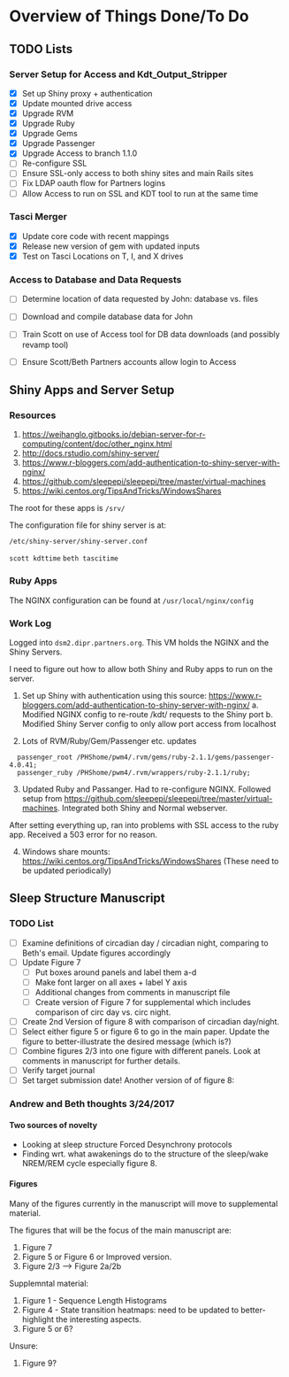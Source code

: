 # Overview of Things Done/To Do

## TODO Lists

### Server Setup for Access and Kdt_Output_Stripper
- [x] Set up Shiny proxy + authentication
- [x] Update mounted drive access
- [x] Upgrade RVM
- [x] Upgrade Ruby
- [x] Upgrade Gems
- [x] Upgrade Passenger
- [x] Upgrade Access to branch 1.1.0
- [ ] Re-configure SSL
- [ ] Ensure SSL-only access to both shiny sites and main Rails sites
- [ ] Fix LDAP oauth flow for Partners logins
- [ ] Allow Access to run on SSL and KDT tool to run at the same time

### Tasci Merger
- [x] Update core code with recent mappings
- [x] Release new version of gem with updated inputs
- [x] Test on Tasci Locations on T, I, and X drives

### Access to Database and Data Requests
- [ ] Determine location of data requested by John: database vs. files
- [ ] Download and compile database data for John
- [ ] Train Scott on use of Access tool for DB data downloads (and possibly revamp tool)
- [ ] Ensure Scott/Beth Partners accounts allow login to Access



## Shiny Apps and Server Setup

### Resources
1. https://weihanglo.gitbooks.io/debian-server-for-r-computing/content/doc/other_nginx.html
2. http://docs.rstudio.com/shiny-server/
3. https://www.r-bloggers.com/add-authentication-to-shiny-server-with-nginx/
4. https://github.com/sleepepi/sleepepi/tree/master/virtual-machines
5. https://wiki.centos.org/TipsAndTricks/WindowsShares

The root for these apps is `/srv/`

The configuration file for shiny server is at:
```
/etc/shiny-server/shiny-server.conf
```

`scott kdttime`
`beth tascitime`

### Ruby Apps
The NGINX configuration can be found at `/usr/local/nginx/config`

### Work Log
Logged into `dsm2.dipr.partners.org`. This VM holds the NGINX and the Shiny Servers.

I need to figure out how to allow both Shiny and Ruby apps to run on the server.

1. Set up Shiny with authentication using this source: https://www.r-bloggers.com/add-authentication-to-shiny-server-with-nginx/
  a. Modified NGINX config to re-route /kdt/ requests to the Shiny port
  b. Modified Shiny Server config to only allow port access from localhost

2. Lots of RVM/Ruby/Gem/Passenger etc. updates
```
  passenger_root /PHShome/pwm4/.rvm/gems/ruby-2.1.1/gems/passenger-4.0.41;
  passenger_ruby /PHShome/pwm4/.rvm/wrappers/ruby-2.1.1/ruby;
```

3. Updated Ruby and Passanger. Had to re-configure NGINX. Followed setup from https://github.com/sleepepi/sleepepi/tree/master/virtual-machines. Integrated both Shiny and Normal webserver.

After setting everything up, ran into problems with SSL access to the ruby app. Received a 503 error for no reason.

4. Windows share mounts: https://wiki.centos.org/TipsAndTricks/WindowsShares
(These need to be updated periodically)

## Sleep Structure Manuscript

### TODO List
- [ ] Examine definitions of circadian day / circadian night, comparing to Beth's email. Update figures accordingly
- [ ] Update Figure 7
  * [ ] Put boxes around panels and label them a-d
  * [ ] Make font larger on all axes + label Y axis
  * [ ] Additional changes from comments in manuscript file
  * [ ] Create version of Figure 7 for supplemental which includes comparison of circ day vs. circ night.
- [ ] Create 2nd Version of figure 8 with comparison of circadian day/night.
- [ ] Select either figure 5 or figure 6 to go in the main paper. Update the figure to better-illustrate the desired message (which is?)
- [ ] Combine figures 2/3 into one figure with different panels. Look at comments in manuscript for further details.  
- [ ] Verify target journal
- [ ] Set target submission date!
Another version of of figure 8:

### Andrew and Beth thoughts 3/24/2017

#### Two sources of novelty
- Looking at sleep structure Forced Desynchrony protocols
- Finding wrt. what awakenings do to the structure of the sleep/wake NREM/REM cycle
  especially figure 8.

#### Figures
Many of the figures currently in the manuscript will move to supplemental material.

The figures that will be the focus of the main manuscript are:
1. Figure 7
2. Figure 5 or Figure 6 or Improved version.
3. Figure 2/3 --> Figure 2a/2b

Supplemntal material:
1. Figure 1 - Sequence Length Histograms
2. Figure 4 - State transition heatmaps: need to be updated to better-highlight the interesting aspects.
3. Figure 5 or 6?

Unsure:
1. Figure 9?
